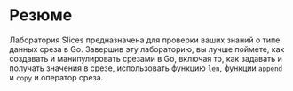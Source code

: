 # Резюме

Лаборатория Slices предназначена для проверки ваших знаний о типе данных среза в Go. Завершив эту лабораторию, вы лучше поймете, как создавать и манипулировать срезами в Go, включая то, как задавать и получать значения в срезе, использовать функцию `len`, функции `append` и `copy` и оператор среза.
